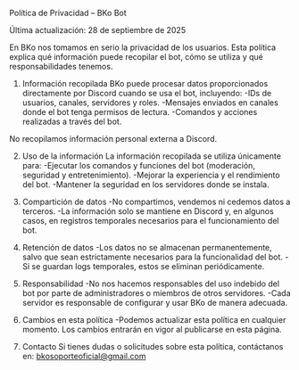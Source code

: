Política de Privacidad – BKo Bot

Última actualización: 28 de septiembre de 2025

En BKo nos tomamos en serio la privacidad de los usuarios. Esta política explica qué información puede recopilar el bot, cómo se utiliza y qué responsabilidades tenemos.

1. Información recopilada
BKo puede procesar datos proporcionados directamente por Discord cuando se usa el bot, incluyendo:
-IDs de usuarios, canales, servidores y roles.
-Mensajes enviados en canales donde el bot tenga permisos de lectura.
-Comandos y acciones realizadas a través del bot.

No recopilamos información personal externa a Discord.

2. Uso de la información
La información recopilada se utiliza únicamente para:
-Ejecutar los comandos y funciones del bot (moderación, seguridad y entretenimiento).
-Mejorar la experiencia y el rendimiento del bot.
-Mantener la seguridad en los servidores donde se instala.

3. Compartición de datos
-No compartimos, vendemos ni cedemos datos a terceros.
-La información solo se mantiene en Discord y, en algunos casos, en registros temporales necesarios para el funcionamiento del bot.

4. Retención de datos
-Los datos no se almacenan permanentemente, salvo que sean estrictamente necesarios para la funcionalidad del bot.
-Si se guardan logs temporales, estos se eliminan periódicamente.

5. Responsabilidad
-No nos hacemos responsables del uso indebido del bot por parte de administradores o miembros de otros servidores.
-Cada servidor es responsable de configurar y usar BKo de manera adecuada.

6. Cambios en esta política
-Podemos actualizar esta política en cualquier momento. Los cambios entrarán en vigor al publicarse en esta página.

7. Contacto
Si tienes dudas o solicitudes sobre esta política, contáctanos en:
bkosoporteoficial@gmail.com
